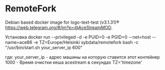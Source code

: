 RemoteFork
=========================

Debian based docker image for logo-text-test (v3.1.31)® https://web.telegram.org/#/im?p=@AceStreamMOD.

Установка
docker run 
--privileged 
-d 
-e PUID=0 
-e PGID=0 
--net=host 
--name=ace86 
-e TZ=Europe/Helsinki
sybdata/remotefork bash -c "/usr/bin/start.sh your_server_ip 600"

где:
your_server_ip - адрес машины на которую ставится этот контейнер
1000 - Время очистки кеша acestream в секундах
TZ='timezone'
